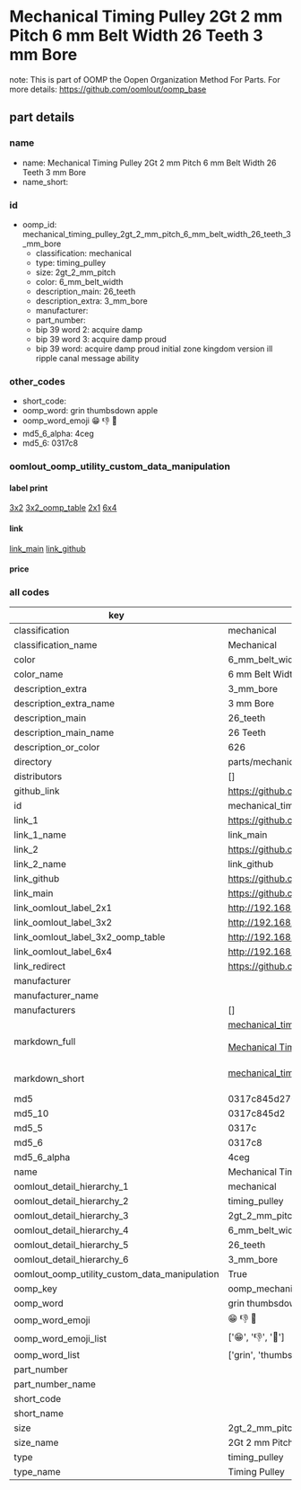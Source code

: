 # Mechanical Timing Pulley 2Gt 2 mm Pitch 6 mm Belt Width 26 Teeth 3 mm Bore  

note: This is part of OOMP the Oopen Organization Method For Parts. For more details: https://github.com/oomlout/oomp_base

##  part details
  







### name
* name: Mechanical Timing Pulley 2Gt 2 mm Pitch 6 mm Belt Width 26 Teeth 3 mm Bore
* name_short: 
### id
* oomp_id: mechanical_timing_pulley_2gt_2_mm_pitch_6_mm_belt_width_26_teeth_3_mm_bore
  * classification: mechanical
  * type: timing_pulley
  * size: 2gt_2_mm_pitch
  * color: 6_mm_belt_width
  * description_main: 26_teeth
  * description_extra: 3_mm_bore
  * manufacturer: 
  * part_number: 
  * bip 39 word 2: acquire damp
  * bip 39 word 3: acquire damp proud
  * bip 39 word: acquire damp proud initial zone kingdom version ill ripple canal message ability

### other_codes
* short_code: 
* oomp_word: grin thumbsdown apple
* oomp_word_emoji :grin: :thumbsdown: :apple:
* md5_6_alpha: 4ceg
* md5_6: 0317c8






### oomlout_oomp_utility_custom_data_manipulation
#### label print
[3x2](http://192.168.1.245:1112/?label=oomp%204ceg)
[3x2_oomp_table](http://192.168.1.108:1112/?label=oomp%204ceg)
[2x1](http://192.168.1.242:1112/?label=oomp%204ceg)
[6x4](http://192.168.1.55:1112/?label=oomp%204ceg)    

#### link

[link_main](https://github.com/oomlout/oomlout_oomp_version_1_messy/tree/main/parts/mechanical_timing_pulley_2gt_2_mm_pitch_6_mm_belt_width_26_teeth_3_mm_bore) [link_github](https://github.com/oomlout/oomlout_oomp_version_1_messy/tree/main/parts/mechanical_timing_pulley_2gt_2_mm_pitch_6_mm_belt_width_26_teeth_3_mm_bore)                             

#### price







### all codes 
| key | value |  
| --- | --- |  
| classification | mechanical |  
| classification_name | Mechanical |  
| color | 6_mm_belt_width |  
| color_name | 6 mm Belt Width |  
| description_extra | 3_mm_bore |  
| description_extra_name | 3 mm Bore |  
| description_main | 26_teeth |  
| description_main_name | 26 Teeth |  
| description_or_color | 626 |  
| directory | parts/mechanical_timing_pulley_2gt_2_mm_pitch_6_mm_belt_width_26_teeth_3_mm_bore |  
| distributors | [] |  
| github_link | https://github.com/oomlout/oomlout_oomp_part_src/tree/main/parts/mechanical_timing_pulley_2gt_2_mm_pitch_6_mm_belt_width_26_teeth_3_mm_bore |  
| id | mechanical_timing_pulley_2gt_2_mm_pitch_6_mm_belt_width_26_teeth_3_mm_bore |  
| link_1 | https://github.com/oomlout/oomlout_oomp_version_1_messy/tree/main/parts/mechanical_timing_pulley_2gt_2_mm_pitch_6_mm_belt_width_26_teeth_3_mm_bore |  
| link_1_name | link_main |  
| link_2 | https://github.com/oomlout/oomlout_oomp_version_1_messy/tree/main/parts/mechanical_timing_pulley_2gt_2_mm_pitch_6_mm_belt_width_26_teeth_3_mm_bore |  
| link_2_name | link_github |  
| link_github | https://github.com/oomlout/oomlout_oomp_version_1_messy/tree/main/parts/mechanical_timing_pulley_2gt_2_mm_pitch_6_mm_belt_width_26_teeth_3_mm_bore |  
| link_main | https://github.com/oomlout/oomlout_oomp_version_1_messy/tree/main/parts/mechanical_timing_pulley_2gt_2_mm_pitch_6_mm_belt_width_26_teeth_3_mm_bore |  
| link_oomlout_label_2x1 | http://192.168.1.242:1112/?label=oomp%204ceg |  
| link_oomlout_label_3x2 | http://192.168.1.245:1112/?label=oomp%204ceg |  
| link_oomlout_label_3x2_oomp_table | http://192.168.1.108:1112/?label=oomp%204ceg |  
| link_oomlout_label_6x4 | http://192.168.1.55:1112/?label=oomp%204ceg |  
| link_redirect | https://github.com/oomlout/oomlout_oomp_version_1_messy/tree/main/parts/mechanical_timing_pulley_2gt_2_mm_pitch_6_mm_belt_width_26_teeth_3_mm_bore |  
| manufacturer |  |  
| manufacturer_name |  |  
| manufacturers | [] |  
| markdown_full | [mechanical_timing_pulley_2gt_2_mm_pitch_6_mm_belt_width_26_teeth_3_mm_bore](none)<br>[](none)<br>[Mechanical Timing Pulley 2Gt 2 Mm Pitch 6 Mm Belt Width 26 Teeth 3 Mm Bore](none)<br><br> |  
| markdown_short | [mechanical_timing_pulley_2gt_2_mm_pitch_6_mm_belt_width_26_teeth_3_mm_bore](none)<br><br> |  
| md5 | 0317c845d270fe59eaffe73f598dc811 |  
| md5_10 | 0317c845d2 |  
| md5_5 | 0317c |  
| md5_6 | 0317c8 |  
| md5_6_alpha | 4ceg |  
| name | Mechanical Timing Pulley 2Gt 2 mm Pitch 6 mm Belt Width 26 Teeth 3 mm Bore |  
| oomlout_detail_hierarchy_1 | mechanical |  
| oomlout_detail_hierarchy_2 | timing_pulley |  
| oomlout_detail_hierarchy_3 | 2gt_2_mm_pitch |  
| oomlout_detail_hierarchy_4 | 6_mm_belt_width |  
| oomlout_detail_hierarchy_5 | 26_teeth |  
| oomlout_detail_hierarchy_6 | 3_mm_bore |  
| oomlout_oomp_utility_custom_data_manipulation | True |  
| oomp_key | oomp_mechanical_timing_pulley_2gt_2_mm_pitch_6_mm_belt_width_26_teeth_3_mm_bore |  
| oomp_word | grin thumbsdown apple |  
| oomp_word_emoji | :grin: :thumbsdown: :apple: |  
| oomp_word_emoji_list | [':grin:', ':thumbsdown:', ':apple:'] |  
| oomp_word_list | ['grin', 'thumbsdown', 'apple'] |  
| part_number |  |  
| part_number_name |  |  
| short_code |  |  
| short_name |  |  
| size | 2gt_2_mm_pitch |  
| size_name | 2Gt 2 mm Pitch |  
| type | timing_pulley |  
| type_name | Timing Pulley |  
